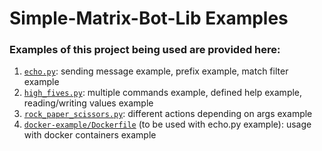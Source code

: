 # Simple-Matrix-Bot-Lib Examples
### Examples of this project being used are provided here:
1. [`echo.py`](echo.py): 
sending message example, prefix example, match filter example
2. [`high_fives.py`](high_fives.py): 
multiple commands example, defined help example, reading/writing values example
3. [`rock_paper_scissors.py`](rock_paper_scissors.py): 
different actions depending on args example
4. [`docker-example/Dockerfile`](docker-example/Dockerfile) (to be used with echo.py example): usage with docker containers example
